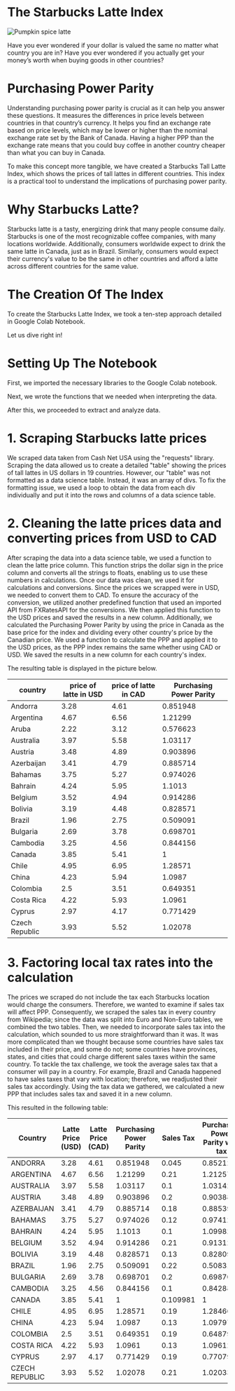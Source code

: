 # The Starbucks Latte Index

![Pumpkin spice latte](picture.png "Pumpkin spice latte")

Have you ever wondered if your dollar is valued the same no matter what country you are in? Have you ever wondered if you actually get your money’s worth when buying goods in other countries?

# Purchasing Power Parity
Understanding purchasing power parity is crucial as it can help you answer these questions. It measures the differences in price levels between countries in that country’s currency. It helps you find an exchange rate based on price levels, which may be lower or higher than the nominal exchange rate set by the Bank of Canada. Having a higher PPP than the exchange rate means that you could buy coffee in another country cheaper than what you can buy in Canada.

To make this concept more tangible, we have created a Starbucks Tall Latte Index, which shows the prices of tall lattes in different countries. This index is a practical tool to understand the implications of purchasing power parity.

# Why Starbucks Latte?
Starbucks latte is a tasty, energizing drink that many people consume daily. Starbucks is one of the most recognizable coffee companies, with many locations worldwide. Additionally, consumers worldwide expect to drink the same latte in Canada, just as in Brazil. Similarly, consumers would expect their currency's value to be the same in other countries and afford a latte across different countries for the same value.

# The Creation Of The Index
To create the Starbucks Latte Index, we took a ten-step approach detailed in Google Colab Notebook. 

Let us dive right in!

# Setting Up The Notebook

First, we imported the necessary libraries to the Google Colab notebook.

Next, we wrote the functions that we needed when interpreting the data.

After this, we proceeded to extract and analyze data.

# 1. Scraping Starbucks latte prices
We scraped data taken from Cash Net USA using the "requests" library. Scraping the data allowed us to create a detailed "table" showing the prices of tall lattes in US dollars in 19 countries. However, our "table" was not formatted as a data science table. Instead, it was an array of divs. To fix the formatting issue, we used a loop to obtain the data from each div individually and put it into the rows and columns of a data science table.

# 2. Cleaning the latte prices data and converting prices from USD to CAD
After scraping the data into a data science table, we used a function to clean the latte price column. This function strips the dollar sign in the price column and converts all the strings to floats, enabling us to use these numbers in calculations. Once our data was clean, we used it for calculations and conversions. Since the prices we scrapped were in USD, we needed to convert them to CAD. To ensure the accuracy of the conversion, we utilized another predefined function that used an imported API from FXRatesAPI for the conversions. We then applied this function to the USD prices and saved the results in a new column.
Additionally, we calculated the Purchasing Power Parity by using the price in Canada as the base price for the index and dividing every other country's price by the Canadian price. We used a function to calculate the PPP and applied it to the USD prices, as the PPP index remains the same whether using CAD or USD. We saved the results in a new column for each country's index.

The resulting table is displayed in the picture below.

<table border="0" class="dataframe">
<thead>
<tr>
<th>country</th> <th>price of latte in USD</th> <th>price of latte in CAD</th> <th>Purchasing Power Parity</th>
</tr>
</thead>
<tbody>
<tr>
<td>Andorra       </td> <td>3.28                 </td> <td>4.61                 </td> <td>0.851948               </td>
</tr>
<tr>
<td>Argentina     </td> <td>4.67                 </td> <td>6.56                 </td> <td>1.21299                </td>
</tr>
<tr>
<td>Aruba         </td> <td>2.22                 </td> <td>3.12                 </td> <td>0.576623               </td>
</tr>
<tr>
<td>Australia     </td> <td>3.97                 </td> <td>5.58                 </td> <td>1.03117                </td>
</tr>
<tr>
<td>Austria       </td> <td>3.48                 </td> <td>4.89                 </td> <td>0.903896               </td>
</tr>
<tr>
<td>Azerbaijan    </td> <td>3.41                 </td> <td>4.79                 </td> <td>0.885714               </td>
</tr>
<tr>
<td>Bahamas       </td> <td>3.75                 </td> <td>5.27                 </td> <td>0.974026               </td>
</tr>
<tr>
<td>Bahrain       </td> <td>4.24                 </td> <td>5.95                 </td> <td>1.1013                 </td>
</tr>
<tr>
<td>Belgium       </td> <td>3.52                 </td> <td>4.94                 </td> <td>0.914286               </td>
</tr>
<tr>
<td>Bolivia       </td> <td>3.19                 </td> <td>4.48                 </td> <td>0.828571               </td>
</tr>
<tr>
<td>Brazil        </td> <td>1.96                 </td> <td>2.75                 </td> <td>0.509091               </td>
</tr>
<tr>
<td>Bulgaria      </td> <td>2.69                 </td> <td>3.78                 </td> <td>0.698701               </td>
</tr>
<tr>
<td>Cambodia      </td> <td>3.25                 </td> <td>4.56                 </td> <td>0.844156               </td>
</tr>
<tr>
<td>Canada        </td> <td>3.85                 </td> <td>5.41                 </td> <td>1                      </td>
</tr>
<tr>
<td>Chile         </td> <td>4.95                 </td> <td>6.95                 </td> <td>1.28571                </td>
</tr>
<tr>
<td>China         </td> <td>4.23                 </td> <td>5.94                 </td> <td>1.0987                 </td>
</tr>
<tr>
<td>Colombia      </td> <td>2.5                  </td> <td>3.51                 </td> <td>0.649351               </td>
</tr>
<tr>
<td>Costa Rica    </td> <td>4.22                 </td> <td>5.93                 </td> <td>1.0961                 </td>
</tr>
<tr>
<td>Cyprus        </td> <td>2.97                 </td> <td>4.17                 </td> <td>0.771429               </td>
</tr>
<tr>
<td>Czech Republic</td> <td>3.93                 </td> <td>5.52                 </td> <td>1.02078                </td>
</tr>
</tbody>
</table>

# 3. Factoring local tax rates into the calculation
The prices we scraped do not include the tax each Starbucks location would charge the consumers. Therefore, we wanted to examine if sales tax will affect PPP. Consequently, we scraped the sales tax in every country from Wikipedia; since the data was split into Euro and Non-Euro tables, we combined the two tables. Then, we needed to incorporate sales tax into the calculation, which sounded to us more straightforward than it was. It was more complicated than we thought because some countries have sales tax included in their price, and some do not; some countries have provinces, states, and cities that could charge different sales taxes within the same country. To tackle the tax challenge, we took the average sales tax that a consumer will pay in a country. For example, Brazil and Canada happened to have sales taxes that vary with location; therefore, we readjusted their sales tax accordingly. Using the tax data we gathered, we calculated a new PPP that includes sales tax and saved it in a new column. 

This resulted in the following table:

<table border="0" class="dataframe">
<thead>
<tr>
<th>Country</th> <th>Latte Price (USD)</th> <th>Latte Price (CAD)</th> <th>Purchasing Power Parity</th> <th>Sales Tax</th> <th>Purchasing Power Parity with tax</th>
</tr>
</thead>
<tbody>
<tr>
<td>ANDORRA       </td> <td>3.28             </td> <td>4.61             </td> <td>0.851948               </td> <td>0.045    </td> <td>0.852126                        </td>
</tr>
<tr>
<td>ARGENTINA     </td> <td>4.67             </td> <td>6.56             </td> <td>1.21299                </td> <td>0.21     </td> <td>1.21257                         </td>
</tr>
<tr>
<td>AUSTRALIA     </td> <td>3.97             </td> <td>5.58             </td> <td>1.03117                </td> <td>0.1      </td> <td>1.03142                         </td>
</tr>
<tr>
<td>AUSTRIA       </td> <td>3.48             </td> <td>4.89             </td> <td>0.903896               </td> <td>0.2      </td> <td>0.903882                        </td>
</tr>
<tr>
<td>AZERBAIJAN    </td> <td>3.41             </td> <td>4.79             </td> <td>0.885714               </td> <td>0.18     </td> <td>0.885397                        </td>
</tr>
<tr>
<td>BAHAMAS       </td> <td>3.75             </td> <td>5.27             </td> <td>0.974026               </td> <td>0.12     </td> <td>0.974122                        </td>
</tr>
<tr>
<td>BAHRAIN       </td> <td>4.24             </td> <td>5.95             </td> <td>1.1013                 </td> <td>0.1      </td> <td>1.09982                         </td>
</tr>
<tr>
<td>BELGIUM       </td> <td>3.52             </td> <td>4.94             </td> <td>0.914286               </td> <td>0.21     </td> <td>0.913124                        </td>
</tr>
<tr>
<td>BOLIVIA       </td> <td>3.19             </td> <td>4.48             </td> <td>0.828571               </td> <td>0.13     </td> <td>0.828096                        </td>
</tr>
<tr>
<td>BRAZIL        </td> <td>1.96             </td> <td>2.75             </td> <td>0.509091               </td> <td>0.22     </td> <td>0.508318                        </td>
</tr>
<tr>
<td>BULGARIA      </td> <td>2.69             </td> <td>3.78             </td> <td>0.698701               </td> <td>0.2      </td> <td>0.698706                        </td>
</tr>
<tr>
<td>CAMBODIA      </td> <td>3.25             </td> <td>4.56             </td> <td>0.844156               </td> <td>0.1      </td> <td>0.842884                        </td>
</tr>
<tr>
<td>CANADA        </td> <td>3.85             </td> <td>5.41             </td> <td>1                      </td> <td>0.109981 </td> <td>1                               </td>
</tr>
<tr>
<td>CHILE         </td> <td>4.95             </td> <td>6.95             </td> <td>1.28571                </td> <td>0.19     </td> <td>1.28466                         </td>
</tr>
<tr>
<td>CHINA         </td> <td>4.23             </td> <td>5.94             </td> <td>1.0987                 </td> <td>0.13     </td> <td>1.09797                         </td>
</tr>
<tr>
<td>COLOMBIA      </td> <td>2.5              </td> <td>3.51             </td> <td>0.649351               </td> <td>0.19     </td> <td>0.648799                        </td>
</tr>
<tr>
<td>COSTA RICA    </td> <td>4.22             </td> <td>5.93             </td> <td>1.0961                 </td> <td>0.13     </td> <td>1.09612                         </td>
</tr>
<tr>
<td>CYPRUS        </td> <td>2.97             </td> <td>4.17             </td> <td>0.771429               </td> <td>0.19     </td> <td>0.770795                        </td>
</tr>
<tr>
<td>CZECH REPUBLIC</td> <td>3.93             </td> <td>5.52             </td> <td>1.02078                </td> <td>0.21     </td> <td>1.02033                         </td>
</tr>
</tbody>
</table>


